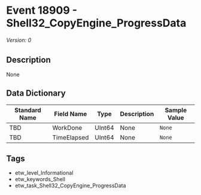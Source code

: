 # Event 18909 - Shell32_CopyEngine_ProgressData
###### Version: 0

## Description
None

## Data Dictionary
|Standard Name|Field Name|Type|Description|Sample Value|
|---|---|---|---|---|
|TBD|WorkDone|UInt64|None|`None`|
|TBD|TimeElapsed|UInt64|None|`None`|

## Tags
* etw_level_Informational
* etw_keywords_Shell
* etw_task_Shell32_CopyEngine_ProgressData